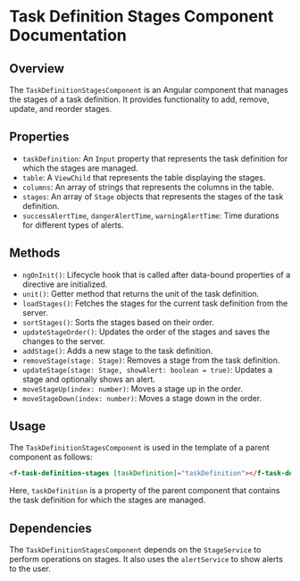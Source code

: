 # Task Definition Stages Component Documentation

## Overview

The `TaskDefinitionStagesComponent` is an Angular component that manages the stages of a task
definition. It provides functionality to add, remove, update, and reorder stages.

## Properties

- `taskDefinition`: An `Input` property that represents the task definition for which the stages are
  managed.
- `table`: A `ViewChild` that represents the table displaying the stages.
- `columns`: An array of strings that represents the columns in the table.
- `stages`: An array of `Stage` objects that represents the stages of the task definition.
- `successAlertTime`, `dangerAlertTime`, `warningAlertTime`: Time durations for different types of
  alerts.

## Methods

- `ngOnInit()`: Lifecycle hook that is called after data-bound properties of a directive are
  initialized.
- `unit()`: Getter method that returns the unit of the task definition.
- `loadStages()`: Fetches the stages for the current task definition from the server.
- `sortStages()`: Sorts the stages based on their order.
- `updateStageOrder()`: Updates the order of the stages and saves the changes to the server.
- `addStage()`: Adds a new stage to the task definition.
- `removeStage(stage: Stage)`: Removes a stage from the task definition.
- `updateStage(stage: Stage, showAlert: boolean = true)`: Updates a stage and optionally shows an
  alert.
- `moveStageUp(index: number)`: Moves a stage up in the order.
- `moveStageDown(index: number)`: Moves a stage down in the order.

## Usage

The `TaskDefinitionStagesComponent` is used in the template of a parent component as follows:

```html
<f-task-definition-stages [taskDefinition]="taskDefinition"></f-task-definition-stages>
```

Here, `taskDefinition` is a property of the parent component that contains the task definition for
which the stages are managed.

## Dependencies

The `TaskDefinitionStagesComponent` depends on the `StageService` to perform operations on stages.
It also uses the `alertService` to show alerts to the user.
